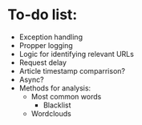 # To-do list:

* Exception handling
* Propper logging
* Logic for identifying relevant URLs
* Request delay
* Article timestamp comparrison?
* Async?
* Methods for analysis:
  * Most common words
    * Blacklist
  * Wordclouds
